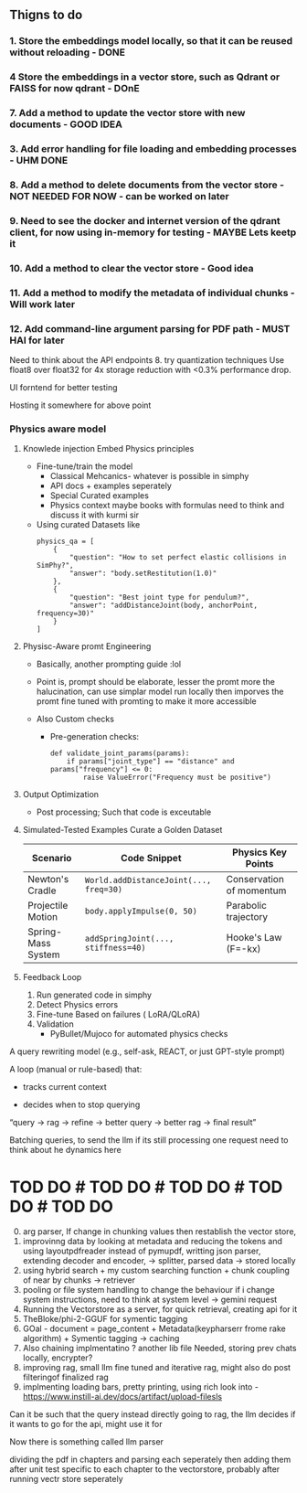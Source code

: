 ## Thigns to do
### 1. Store the embeddings model locally, so that it can be reused without reloading - DONE
### 4  Store the embeddings in a vector store, such as Qdrant or FAISS for now qdrant - DOnE 

### 7. Add a method to update the vector store with new documents - GOOD IDEA
### 3. Add error handling for file loading and embedding processes - UHM DONE 
### 8. Add a method to delete documents from the vector store - NOT NEEDED FOR NOW - can be worked on later
### 9. Need to see the docker and internet version of the qdrant client, for now using in-memory for testing - MAYBE Lets keetp it
### 10. Add a method to clear the vector store - Good idea
### 11. Add a method to modify the metadata of individual chunks - Will work later
### 12. Add command-line argument parsing for PDF path - MUST HAI for later





Need to think about the API endpoints 
8. try quantization techniques Use float8 over float32 for 4x storage reduction with <0.3% performance drop.

UI forntend for better testing 

Hosting it somewhere for above point






### Physics aware model

1. Knowlede injection
    Embed Physics principles
    - Fine-tune/train the model
        * Classical Mehcanics- whatever is possible in simphy
        * API docs + examples seperately
        * Special Curated examples
        * Physics context maybe books with formulas need to think and discuss it with kurmi sir
    - Using curated Datasets like
        ```
        physics_qa = [
            {
                "question": "How to set perfect elastic collisions in SimPhy?",
                "answer": "body.setRestitution(1.0)"
            },
            {
                "question": "Best joint type for pendulum?",
                "answer": "addDistanceJoint(body, anchorPoint, frequency=30)"
            }
        ]
        ```
        
2. Physisc-Aware promt Engineering 
    - Basically, another prompting guide :lol
    - Point is, prompt should be elaborate, lesser the promt more the halucination, can use simplar model run locally then imporves the promt fine tuned with promting to make it more accessible 
    
    - Also Custom checks
        - Pre-generation checks:
            ```            
            def validate_joint_params(params):
                if params["joint_type"] == "distance" and params["frequency"] <= 0:
                    raise ValueError("Frequency must be positive")
            ```
            
3. Output Optimization
    - Post processing; Such that code is exceutable 


4. Simulated-Tested Examples
    Curate a Golden Dataset

    | Scenario | Code Snippet | Physics Key Points |
    |----------|-------------|-------------------|
    | Newton's Cradle | `World.addDistanceJoint(..., freq=30)` | Conservation of momentum |
    | Projectile Motion | `body.applyImpulse(0, 50)` | Parabolic trajectory |
    | Spring-Mass System | `addSpringJoint(..., stiffness=40)` | Hooke's Law (F=-kx) |

5. Feedback Loop
    1. Run generated code in simphy
    2. Detect Physics errors
    3. Fine-tune Based on failures ( LoRA/QLoRA)
    4. Validation
        - PyBullet/Mujoco for automated physics checks




A query rewriting model (e.g., self-ask, REACT, or just GPT-style prompt)

A loop (manual or rule-based) that:

- tracks current context

- decides when to stop querying

“query → rag → refine → better query → better rag → final result”

Batching queries, to send the llm if its still processing one request need to think about he dynamics here  

# TOD DO # TOD DO # TOD DO # TOD DO # TOD DO 
0. arg parser, If change in chunking values then restablish the vector store, 
1. improvinng data by looking at metadata and reducing the tokens and using layoutpdfreader instead of pymupdf, writting json parser, extending decoder and encoder, -> splitter, parsed data -> stored locally
2. using hybrid search + my custom searching function + chunk coupling of near by chunks -> retriever
3. pooling or file system handling to change the behaviour if i change system instructions, need to think at system level -> gemini request
4. Running the Vectorstore as a server, for quick retrieval, creating api for it
5. TheBloke/phi-2-GGUF for symentic tagging 
6. GOal - document = page_content + Metadata(keypharserr frome rake algorithm) + Symentic tagging -> caching 
7. Also chaining implmentatino ? another lib file Needed, storing prev chats locally, encrypter?
8. improving rag, small llm fine tuned and iterative rag, might also do post filteringof finalized rag
9. implmenting loading bars, pretty printing, using rich
look into - https://www.instill-ai.dev/docs/artifact/upload-filesls



Can it be such that the query instead directly going to rag, the llm decides if it wants to go for the api, might use it for 


Now there is something called llm parser

dividing the pdf in chapters and parsing each seperately then adding them after unit test specific to each chapter to the vectorstore, probably after running vectr store seperately
